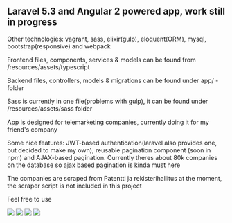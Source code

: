 
<h2>Laravel 5.3 and Angular 2 powered app, work still in progress </h2>
<p> Other technologies: vagrant, sass, elixir(gulp), eloquent(ORM), mysql, bootstrap(responsive) and webpack </p>
<p> Frontend files, components, services & models can be found from /resources/assets/typescript </p>
<p> Backend files, controllers, models & migrations can be found under app/ -folder </p>
<p> Sass is currently in one file(problems with gulp), it can be found under /resources/assets/sass folder </p>
<p>App is designed for telemarketing companies, currently doing it for my friend's company </p>
<p> Some nice features: JWT-based authentication(laravel also provides one, but decided to make my own), reusable pagination component (soon in npm) and AJAX-based pagination. Currently theres about 80k companies on the database so ajax based pagination is kinda must here</p>
<p> The companies are scraped from Patentti ja rekisterihallitus at the moment, the scraper script is not included in this project </p>
<p> Feel free to use</p>
<img src="http://i.imgur.com/nOpuHhG.png">
<img src="http://i.imgur.com/pt7IpDA.png">
<img src="http://i.imgur.com/Jon9oz7.png">
<img src="http://i.imgur.com/3gVITJi.png">
